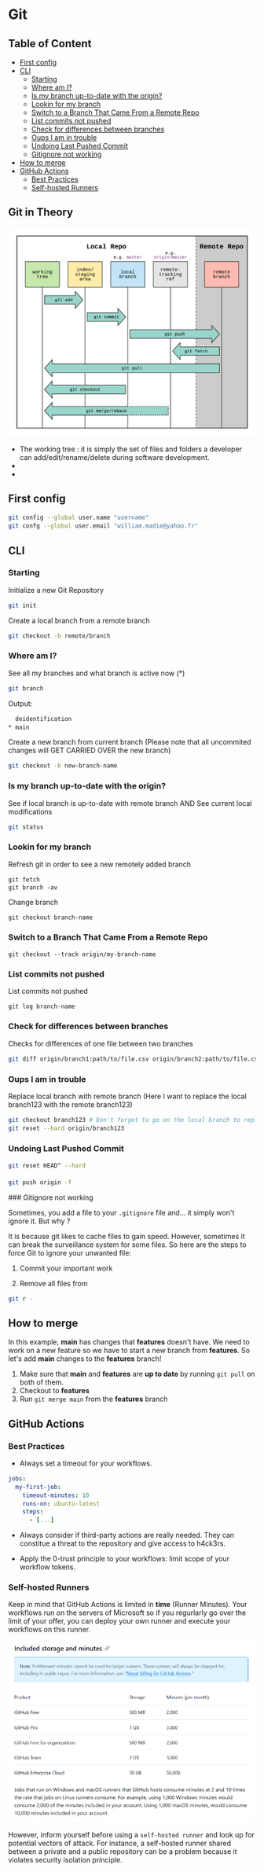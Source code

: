 # Git
## Table of Content

- [First config](#first-config)
- [CLI](#cli)
  - [Starting](#starting)
  - [Where am I?](#where-am-i)
  - [Is my branch up-to-date with the origin?](#is-my-branch-up-to-date-with-the-origin)
  - [Lookin for my branch](#lookin-for-my-branch)
  - [Switch to a Branch That Came From a Remote Repo](#switch-to-a-branch-that-came-from-a-remote-repo)
  - [List commits not pushed](#list-commits-not-pushed)
  - [Check for differences between branches](#check-for-differences-between-branches)
  - [Oups I am in trouble](#oups-i-am-in-trouble)
  - [Undoing Last Pushed Commit](#undoing-last-pushed-commit)
  - [Gitignore not working](#gitignore-not-working)
- [How to merge](#how-to-merge)
- [GitHub Actions](#github-actions)
  - [Best Practices](#best-practices)
  - [Self-hosted Runners](#self-hosted-runners)

## Git in Theory

![git-workflow-diagram](/devOps/git/resources/git-workflow.png)

- The working tree : it is simply the set of files and folders a developer can add/edit/rename/delete during software development.
- 
- 
## First config

```bash
git config --global user.name "username"
git confg --global user.email "william.madie@yahoo.fr"
```

## CLI

### Starting

Initialize a new Git Repository
```bash
git init
```

Create a local branch from a remote branch
```bash
git checkout -b remote/branch
```

### Where am I?

See all my branches and what branch is active now (*)
```bash
git branch
```
Output:
```bash
  deidentification
* main
```

Create a new branch from current branch
(Please note that all uncommited changes will GET CARRIED OVER the new branch)
```bash
git checkout -b new-branch-name
```

### Is my branch up-to-date with the origin?

See if local branch is up-to-date with remote branch AND See current
local modifications
```bash
git status
```

### Lookin for my branch

Refresh git in order to see a new remotely added branch
```
git fetch
git branch -av
```

Change branch
```
git checkout branch-name
```

### Switch to a Branch That Came From a Remote Repo

```
git checkout --track origin/my-branch-name
```

### List commits not pushed

List commits not pushed
```
git log branch-name
```

### Check for differences between branches

Checks for differences of one file between two branches
```bash
git diff origin/branch1:path/to/file.csv origin/branch2:path/to/file.csv
```

### Oups I am in trouble

Replace local branch with remote branch
(Here I want to replace the local branch123 with the remote branch123)
```bash
git checkout branch123 # Don't forget to go on the local branch to replace before reset
git reset --hard origin/branch123
```

### Undoing Last Pushed Commit

```bash
git reset HEAD^ --hard

git push origin -f
```

### Gitignore not working

Sometimes, you add a file to your `.gitignore` file and... it simply won't ignore it. But why ?

It is because git likes to cache files to gain speed. However, sometimes it can break the surveillance system for some files. So here are the steps to force Git to ignore your unwanted file:

1. Commit your important work

2. Remove all files from 
```bash
git r -
```

## How to merge

In this example, **main** has changes that **features** doesn't have. We need to work on a new feature so we have to start a new branch from **features**. So let's add **main** changes to the **features** branch!

1. Make sure that **main** and **features** are **up to date** by running `git pull` on both of them.
2. Checkout to **features**
3. Run `git merge main` from the **features** branch

## GitHub Actions

### Best Practices

- Always set a timeout for your workflows.

```yaml
jobs:
  my-first-job:
    timeout-minutes: 10
    runs-on: ubuntu-latest
    steps:
      - [...]
```

- Always consider if third-party actions are really needed. They can constitue a threat to the repository and give access to h4ck3rs.

- Apply the 0-trust principle to your workflows: limit scope of your workflow tokens.

### Self-hosted Runners

Keep in mind that GitHub Actions is limited in **time** (Runner Minutes). Your workflows run on the servers of Microsoft so if you regurlarly go over the limit of your offer, you can deploy your own runner and execute your workflows on this runner.

![ga-pricing](/devOps/git/resources/ga-pricing.png)

However, inform yourself before using a `self-hosted runner` and look up for potential vectors of attack. For instance, a self-hosted runner shared between a private and a public repository can be a problem because it violates security isolation principle.
